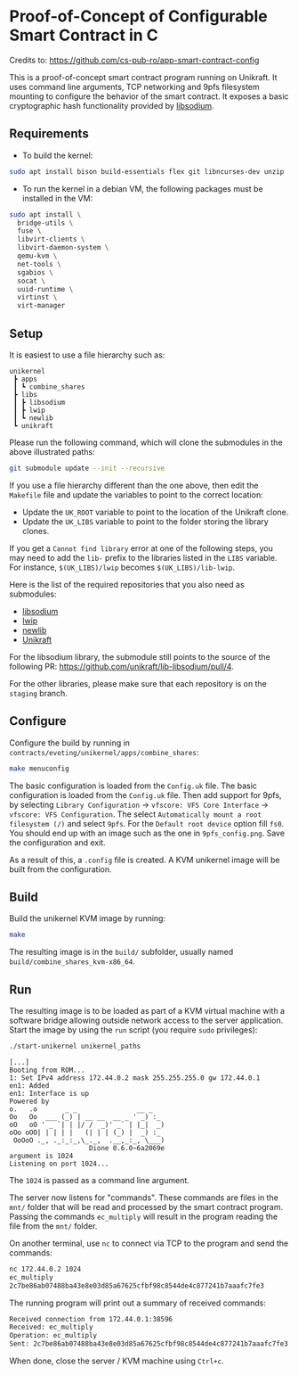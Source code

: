 # Proof-of-Concept of Configurable Smart Contract in C

Credits to: https://github.com/cs-pub-ro/app-smart-contract-config

This is a proof-of-concept smart contract program running on Unikraft. It uses
command line arguments, TCP networking and 9pfs filesystem mounting to configure
the behavior of the smart contract. It exposes a basic cryptographic hash
functionality provided by [libsodium](https://github.com/jedisct1/libsodium).

## Requirements

- To build the kernel:

```sh
sudo apt install bison build-essentials flex git libncurses-dev unzip
```

- To run the kernel in a debian VM, the following packages must be installed
in the VM:

```sh
sudo apt install \
  bridge-utils \
  fuse \
  libvirt-clients \
  libvirt-daemon-system \
  qemu-kvm \
  net-tools \
  sgabios \
  socat \
  uuid-runtime \
  virtinst \
  virt-manager
```

## Setup

It is easiest to use a file hierarchy such as:

```tree
unikernel
 ┣ apps
 ┃ ┗ combine_shares
 ┣ libs
 ┃ ┣ libsodium
 ┃ ┣ lwip
 ┃ ┗ newlib
 ┗ unikraft
```

Please run the following command, which will clone the submodules in the above 
illustrated paths:

```sh
git submodule update --init --recursive
```

If you use a file hierarchy different than the one above, then edit the
`Makefile` file and update the variables to point to the correct location:

* Update the `UK_ROOT` variable to point to the location of the Unikraft clone.
* Update the `UK_LIBS` variable to point to the folder storing the library
  clones.

If you get a `Cannot find library` error at one of the following steps, you may
need to add the `lib-` prefix to the libraries listed in the `LIBS` variable.
For instance, `$(UK_LIBS)/lwip` becomes `$(UK_LIBS)/lib-lwip`.

Here is the list of the required repositories that you also need as submodules:

* [libsodium](https://github.com/unikraft/lib-libsodium)
* [lwip](https://github.com/unikraft/lib-lwip)
* [newlib](https://github.com/unikraft/lib-newlib)
* [Unikraft](https://github.com/unikraft/unikraft)

For the libsodium library, the submodule still points to the source of the following PR:
https://github.com/unikraft/lib-libsodium/pull/4.

For the other libraries, please make sure that each repository is on the `staging` branch. 

## Configure

Configure the build by running in `contracts/evoting/unikernel/apps/combine_shares`:

```sh
make menuconfig
```

The basic configuration is loaded from the `Config.uk` file. The basic
configuration is loaded from the `Config.uk` file. Then add support for 9pfs, by
selecting `Library Configuration` -> `vfscore: VFS Core Interface` -> `vfscore:
VFS Configuration`. The select `Automatically mount a root filesystem (/)` and
select `9pfs`. For the `Default root device` option fill `fs0`. You should end
up with an image such as the one in `9pfs_config.png`. Save the configuration
and exit.

As a result of this, a `.config` file is created.
A KVM unikernel image will be built from the configuration.

## Build

Build the unikernel KVM image by running:

```sh
make
```

The resulting image is in the `build/` subfolder, usually named
`build/combine_shares_kvm-x86_64`.

## Run

The resulting image is to be loaded as part of a KVM virtual machine with a
software bridge allowing outside network access to the server application. Start
the image by using the `run` script (you require `sudo` privileges):

```sh
./start-unikernel unikernel_paths
```

```output
[...]
Booting from ROM...
1: Set IPv4 address 172.44.0.2 mask 255.255.255.0 gw 172.44.0.1
en1: Added
en1: Interface is up
Powered by
o.   .o       _ _               __ _
Oo   Oo  ___ (_) | __ __  __ _ ' _) :_
oO   oO ' _ `| | |/ /  _)' _` | |_|  _)
oOo oOO| | | | |   (| | | (_) |  _) :_
 OoOoO ._, ._:_:_,\_._,  .__,_:_, \___)
                    Dione 0.6.0~6a2069e
argument is 1024
Listening on port 1024...
```

The `1024` is passed as a command line argument.

The server now listens for "commands". These commands are files in the `mnt/`
folder that will be read and processed by the smart contract program. Passing
the commands `ec_multiply` will result in the program reading the file from
the `mnt/` folder.

On another terminal, use `nc` to connect via TCP to the program and send the
commands:

```sh
nc 172.44.0.2 1024
ec_multiply
2c7be86ab07488ba43e8e03d85a67625cfbf98c8544de4c877241b7aaafc7fe3
```

The running program will print out a summary of received commands:

```sh
Received connection from 172.44.0.1:38596
Received: ec_multiply
Operation: ec_multiply
Sent: 2c7be86ab07488ba43e8e03d85a67625cfbf98c8544de4c877241b7aaafc7fe3
```

When done, close the server / KVM machine using `Ctrl+c`.
